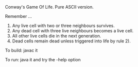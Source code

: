 Conway's Game Of Life. Pure ASCII version.

Remember ...

1) Any live cell with two or three neighbours survives.
2) Any dead cell with three live neighbours becomes a live cell.
3) All other live cells die in the next generation.
4) Dead cells remain dead unless triggered into life by rule 2).

To build: javac it

To run: java it and try the -help option
